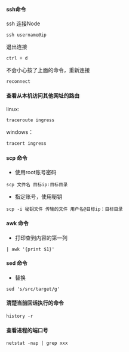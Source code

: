 #### ssh命令

ssh 连接Node

```shell
ssh username@ip
```

退出连接

```shell
ctrl + d
```

不会小心按了上面的命令，重新连接

```shell
reconnect
```



#### 查看从本机访问其他网址的路由

linux:

```shell
traceroute ingress
```

windows：

```powershell
tracert ingress
```



#### scp 命令

- 使用root账号密码

```shell
scp 文件名 目标ip:目标目录
```

- 指定账号，使用秘钥

```shell
scp -i 秘钥文件 传输的文件 用户名@目标ip：目标目录
```



#### awk 命令

- 打印查到内容的第一列

```shell
| awk '{print $1}'
```

#### sed 命令

- 替换

```shell
sed 's/src/target/g'
```



#### 清楚当前回话执行的命令

```shell
history -r
```



#### 查看进程的端口号

```shell
netstat -nap | grep xxx
```


